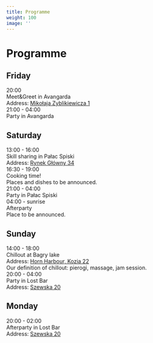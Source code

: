 ```yaml
---
title: Programme
weight: 100
image: ''
---
```

# Programme

<h2>Friday</h2>
<div class="schedule">
    <div class="schedule-date">20:00</div>
    <div>
        <div>Meet&Greet in Avangarda</div>
        <div class="note">Address:
            <a href="https://goo.gl/maps/Uv6LwZcHTGB2"
               target="_blank" rel="noopener noreferrer">Mikołaja Zyblikiewicza 1</a>
        </div>
    </div>
</div>
<div class="schedule">
    <div class="schedule-date">21:00 - 04:00</div>
    <div>Party in Avangarda</div>
</div>

<h2>Saturday</h2>
<div class="schedule">
    <div class="schedule-date">13:00 - 16:00</div>
    <div>
        <div>Skill sharing in Pałac Spiski</div>
        <div class="note">Address:
            <a href="https://goo.gl/maps/VAQLMrJrjmG2"
            target="_blank" rel="noopener noreferrer">Rynek Główny 34</a>
        </div>
    </div>
</div>
<div class="schedule">
    <div class="schedule-date">16:30 - 19:00</div>
    <div>
        <div>Cooking time!</div>
        <div class="note">Places and dishes to be announced.</div>
    </div>
</div>
<div class="schedule">
    <div class="schedule-date">21:00 - 04:00</div>
    <div>Party in Pałac Spiski</div>
</div>
<div class="schedule">
    <div class="schedule-date">04:00 - sunrise</div>
    <div>
        <div>Afterparty</div>
        <div class="note">Place to be announced.</div>
    </div>
</div>

<h2>Sunday</h2>
<div class="schedule">
    <div class="schedule-date">14:00 - 18:00</div>
    <div>
        <div>Chillout at Bagry lake</div>
        <div class="note">Address:
            <a href="https://goo.gl/maps/XzRR9uiS3yM2"
               target="_blank" rel="noopener noreferrer">Horn Harbour, Kozia 22</a>
        </div>
        <div class="note">Our definition of chillout: pierogi, massage, jam session.</div>
    </div>
</div>
<div class="schedule">
    <div class="schedule-date">20:00 - 04:00</div>
    <div>
        <div>Party in Lost Bar</div>
        <div class="note">Address:
            <a href="https://goo.gl/maps/cgzSQnXJZc92"
               target="_blank" rel="noopener noreferrer">Szewska 20</a>
        </div>
    </div>
</div>

<h2>Monday</h2>
<div class="schedule">
    <div class="schedule-date">20:00 - 02:00</div>
    <div>
        <div>Afterparty in Lost Bar</div>
        <div class="note">Address:
            <a href="https://goo.gl/maps/cgzSQnXJZc92"
               target="_blank" rel="noopener noreferrer">Szewska 20</a>
        </div>
    </div>
</div>
